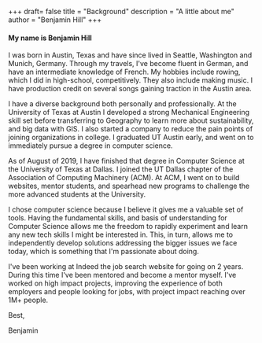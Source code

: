 +++
draft= false
title = "Background"
description = "A little about me"
author = "Benjamin Hill"
+++
#### My name is Benjamin Hill

I was born in Austin, Texas and have since lived in Seattle, Washington and Munich, Germany. Through my travels, I've become fluent in German, and have an intermediate knowledge of French. My hobbies include rowing, which I did in high-school, competitively. They also include making music. I have production credit on several songs gaining traction in the Austin area.

I have a diverse background both personally and professionally. At the University of Texas at Austin I developed a strong Mechanical Engineering skill set before transferring to Geography to learn more about sustainability, and big data with GIS. I also started a company to reduce the pain points of joining organizations in college. I graduated UT Austin early, and went on to immediately pursue a degree in computer science.

As of August of 2019, I have finished that degree in Computer Science at the University of Texas at Dallas. I joined the UT Dallas chapter of the Association of Computing Machinery (ACM). At ACM, I went on to build websites, mentor students, and spearhead new programs to challenge the more advanced students at the University.

I chose computer science because I believe it gives me a valuable set of tools. Having the fundamental skills, and basis of understanding for Computer Science allows me the freedom to rapidly experiment and learn any new tech skills I might be interested in. This, in turn, allows me to independently develop solutions addressing the bigger issues we face today, which is something that I'm passionate about doing. 

I've been working at Indeed the job search website for going on 2 years. During this time I've been mentored and become a mentor myself. I've worked on high impact projects, improving the experience of both employers and people looking for jobs, with project impact reaching over 1M+ people.


Best,

Benjamin